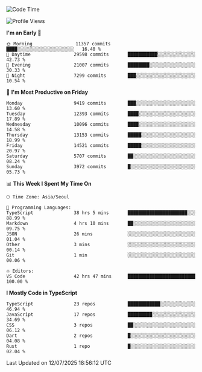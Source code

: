 <!--START_SECTION:waka-->
![Code Time](http://img.shields.io/badge/Code%20Time-8%2C033%20hrs%209%20mins-blue)

![Profile Views](http://img.shields.io/badge/Profile%20Views-0-blue)

**I'm an Early 🐤** 

```text
🌞 Morning                11357 commits       ████░░░░░░░░░░░░░░░░░░░░░   16.40 % 
🌆 Daytime                29598 commits       ███████████░░░░░░░░░░░░░░   42.73 % 
🌃 Evening                21007 commits       ████████░░░░░░░░░░░░░░░░░   30.33 % 
🌙 Night                  7299 commits        ███░░░░░░░░░░░░░░░░░░░░░░   10.54 % 
```
📅 **I'm Most Productive on Friday** 

```text
Monday                   9419 commits        ███░░░░░░░░░░░░░░░░░░░░░░   13.60 % 
Tuesday                  12393 commits       ████░░░░░░░░░░░░░░░░░░░░░   17.89 % 
Wednesday                10096 commits       ████░░░░░░░░░░░░░░░░░░░░░   14.58 % 
Thursday                 13153 commits       █████░░░░░░░░░░░░░░░░░░░░   18.99 % 
Friday                   14521 commits       █████░░░░░░░░░░░░░░░░░░░░   20.97 % 
Saturday                 5707 commits        ██░░░░░░░░░░░░░░░░░░░░░░░   08.24 % 
Sunday                   3972 commits        █░░░░░░░░░░░░░░░░░░░░░░░░   05.73 % 
```


📊 **This Week I Spent My Time On** 

```text
🕑︎ Time Zone: Asia/Seoul

💬 Programming Languages: 
TypeScript               38 hrs 5 mins       ██████████████████████░░░   88.99 % 
Markdown                 4 hrs 10 mins       ██░░░░░░░░░░░░░░░░░░░░░░░   09.75 % 
JSON                     26 mins             ░░░░░░░░░░░░░░░░░░░░░░░░░   01.04 % 
Other                    3 mins              ░░░░░░░░░░░░░░░░░░░░░░░░░   00.14 % 
Git                      1 min               ░░░░░░░░░░░░░░░░░░░░░░░░░   00.06 % 

🔥 Editors: 
VS Code                  42 hrs 47 mins      █████████████████████████   100.00 % 
```

**I Mostly Code in TypeScript** 

```text
TypeScript               23 repos            ████████████░░░░░░░░░░░░░   46.94 % 
JavaScript               17 repos            █████████░░░░░░░░░░░░░░░░   34.69 % 
CSS                      3 repos             ██░░░░░░░░░░░░░░░░░░░░░░░   06.12 % 
Dart                     2 repos             █░░░░░░░░░░░░░░░░░░░░░░░░   04.08 % 
Rust                     1 repo              █░░░░░░░░░░░░░░░░░░░░░░░░   02.04 % 
```




 Last Updated on 12/07/2025 18:56:12 UTC
<!--END_SECTION:waka-->
